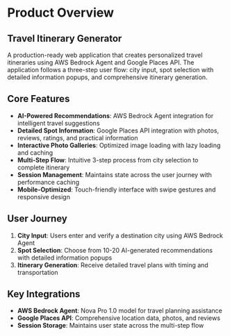 # Product Overview

## Travel Itinerary Generator

A production-ready web application that creates personalized travel itineraries using AWS Bedrock Agent and Google Places API. The application follows a three-step user flow: city input, spot selection with detailed information popups, and comprehensive itinerary generation.

## Core Features

- **AI-Powered Recommendations**: AWS Bedrock Agent integration for intelligent travel suggestions
- **Detailed Spot Information**: Google Places API integration with photos, reviews, ratings, and practical information
- **Interactive Photo Galleries**: Optimized image loading with lazy loading and caching
- **Multi-Step Flow**: Intuitive 3-step process from city selection to complete itinerary
- **Session Management**: Maintains state across the user journey with performance caching
- **Mobile-Optimized**: Touch-friendly interface with swipe gestures and responsive design

## User Journey

1. **City Input**: Users enter and verify a destination city using AWS Bedrock Agent
2. **Spot Selection**: Choose from 10-20 AI-generated recommendations with detailed information popups
3. **Itinerary Generation**: Receive detailed travel plans with timing and transportation

## Key Integrations

- **AWS Bedrock Agent**: Nova Pro 1.0 model for travel planning assistance
- **Google Places API**: Comprehensive location data, photos, and reviews
- **Session Storage**: Maintains user state across the multi-step flow
